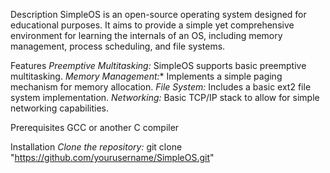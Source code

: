 Description
SimpleOS is an open-source operating system designed for educational purposes. It aims to provide a simple yet comprehensive environment for learning the internals of an OS, including memory management, process scheduling, and file systems.

Features
*Preemptive Multitasking:* SimpleOS supports basic preemptive multitasking.
*Memory Management:** Implements a simple paging mechanism for memory allocation.
*File System:* Includes a basic ext2 file system implementation.
*Networking:* Basic TCP/IP stack to allow for simple networking capabilities.

Prerequisites
GCC or another C compiler

Installation
*Clone the repository:*
   git clone "https://github.com/yourusername/SimpleOS.git"

